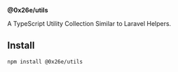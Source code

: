 **@0x26e/utils**

A TypeScript Utility Collection Similar to Laravel Helpers.

## Install

```bash
npm install @0x26e/utils
```
